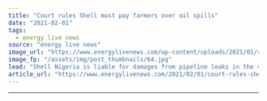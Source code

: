 ```yaml
---
title: "Court rules Shell must pay farmers over oil spills"
date: "2021-02-01"
tags: 
  - energy live news
source: "energy live news"
image_url: "https://www.energylivenews.com/wp-content/uploads/2021/01/rs1350_child-standing-at-oil-polluted-river-banks-at-home-town-goi-e1611925312341_720x412.jpg"
image_fp: "/assets/img/post_thumbnails/64.jpg"
lead: "Shell Nigeria is liable for damages from pipeline leaks in the villages of Oruma and Goi, the Hague Court of Appeals said in a ruling"
article_url: "https://www.energylivenews.com/2021/02/01/court-rules-shell-must-pay-farmers-over-oil-spills/"
---
```


---
